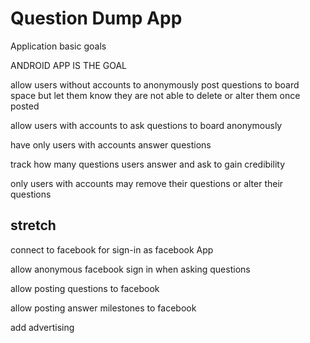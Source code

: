 # Question Dump App

Application basic goals

ANDROID APP IS THE GOAL 

allow users without accounts to anonymously post questions to board
space but let them know they are not able to delete or alter them once posted

allow users with accounts to ask questions to board anonymously

have only users with accounts answer questions

track how many questions users answer and ask to gain credibility

only users with accounts may remove their questions or alter their questions



## stretch

connect to facebook for sign-in as facebook App

allow anonymous facebook sign in when asking questions

allow posting questions to facebook

allow posting answer milestones to facebook

add advertising
